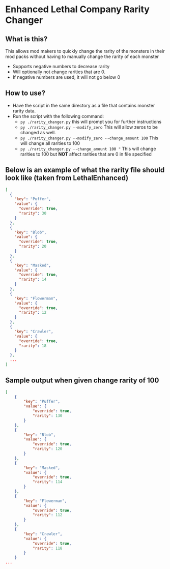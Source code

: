 # Enhanced Lethal Company Rarity Changer

## What is this?
This allows mod makers to quickly change the rarity of the monsters in their mod packs without having to manually change the rarity of each monster

- Supports negative numbers to decrease rarity
- Will optionally not change rarities that are 0.
- If negative numbers are used, it will not go below 0

## How to use?

- Have the script in the same directory as a file that contains monster rarity data.
- Run the script with the following command:
  - `py ./rarity_changer.py` this will prompt you for further instructions
  - `py ./rarity_changer.py --modify_zero` This will allow zeros to be changed as well.
  - `py ./rarity_changer.py --modify_zero --change_amount 100` This will change all rarities to 100
  - `py ./rarity_changer.py --change_amount 100 "` This will change rarities to 100 but **NOT** affect rarities that are 0 in file specified

## Below is an example of  what the rarity file should look like (taken from LethalEnhanced)
```json
[
  {
    "key": "Puffer",
    "value": {
      "override": true,
      "rarity": 30
    }
  },
  {
    "key": "Blob",
    "value": {
      "override": true,
      "rarity": 20
    }
  },
  {
    "key": "Masked",
    "value": {
      "override": true,
      "rarity": 14
    }
  },
  {
    "key": "Flowerman",
    "value": {
      "override": true,
      "rarity": 12
    }
  },
  {
    "key": "Crawler",
    "value": {
      "override": true,
      "rarity": 18
    }
  },
  ...
]

```

## Sample output when given change rarity of 100

```json
[
    {
        "key": "Puffer",
        "value": {
            "override": true,
            "rarity": 130
        }
    },
    {
        "key": "Blob",
        "value": {
            "override": true,
            "rarity": 120
        }
    },
    {
        "key": "Masked",
        "value": {
            "override": true,
            "rarity": 114
        }
    },
    {
        "key": "Flowerman",
        "value": {
            "override": true,
            "rarity": 112
        }
    },
    {
        "key": "Crawler",
        "value": {
            "override": true,
            "rarity": 118
        }
    }
...
```
